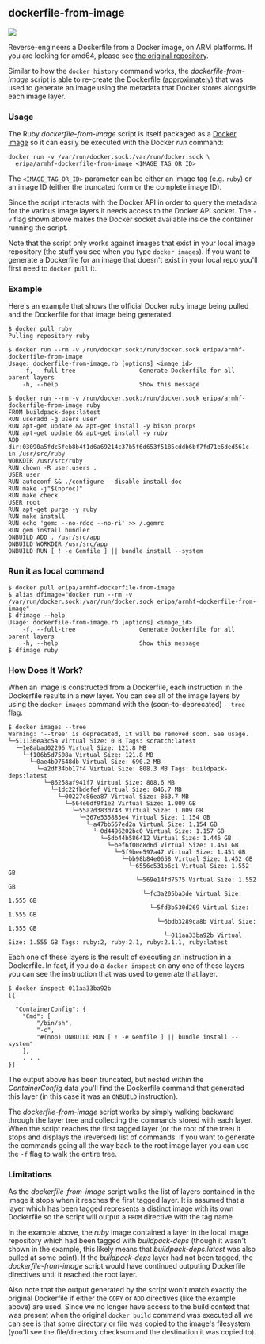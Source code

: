 ## dockerfile-from-image
[![](https://badge.imagelayers.io/eripa/dockerfile-from-image.svg)](https://imagelayers.io/?images=eripa/dockerfile-from-image:latest 'Get your own badge on imagelayers.io')

Reverse-engineers a Dockerfile from a Docker image, on ARM platforms. If you are looking for amd64, please see [the original repository](https://github.com/CenturyLinkLabs/dockerfile-from-image).

Similar to how the `docker history` command works, the *dockerfile-from-image*
script is able to re-create the Dockerfile ([approximately](#limitations)) that
was used to generate an image using the metadata that Docker stores alongside
each image layer.

### Usage

The Ruby *dockerfile-from-image* script is itself packaged as a [Docker image](https://registry.hub.docker.com/u/eripa/armhf-dockerfile-from-image/)
so it can easily be executed with the Docker *run* command:

    docker run -v /var/run/docker.sock:/var/run/docker.sock \
      eripa/armhf-dockerfile-from-image <IMAGE_TAG_OR_ID>

The `<IMAGE_TAG_OR_ID>` parameter can be either an image tag (e.g. `ruby`) or
an image ID (either the truncated form or the complete image ID).

Since the script interacts with the Docker API in order to query the metadata
for the various image layers it needs access to the Docker API socket.  The
`-v` flag shown above makes the Docker socket available inside the container
running the script.

Note that the script only works against images that exist in your local image
repository (the stuff you see when you type `docker images`). If you want to
generate a Dockerfile for an image that doesn't exist in your local repo
you'll first need to `docker pull` it.

### Example
Here's an example that shows the official Docker ruby image being pulled and
the Dockerfile for that image being generated.

    $ docker pull ruby
    Pulling repository ruby

    $ docker run --rm -v /run/docker.sock:/run/docker.sock eripa/armhf-dockerfile-from-image
    Usage: dockerfile-from-image.rb [options] <image_id>
        -f, --full-tree                  Generate Dockerfile for all parent layers
        -h, --help                       Show this message

    $ docker run --rm -v /run/docker.sock:/run/docker.sock eripa/armhf-dockerfile-from-image ruby
    FROM buildpack-deps:latest
    RUN useradd -g users user
    RUN apt-get update && apt-get install -y bison procps
    RUN apt-get update && apt-get install -y ruby
    ADD dir:03090a5fdc5feb8b4f1d6a69214c37b5f6d653f5185cddb6bf7fd71e6ded561c in /usr/src/ruby
    WORKDIR /usr/src/ruby
    RUN chown -R user:users .
    USER user
    RUN autoconf && ./configure --disable-install-doc
    RUN make -j"$(nproc)"
    RUN make check
    USER root
    RUN apt-get purge -y ruby
    RUN make install
    RUN echo 'gem: --no-rdoc --no-ri' >> /.gemrc
    RUN gem install bundler
    ONBUILD ADD . /usr/src/app
    ONBUILD WORKDIR /usr/src/app
    ONBUILD RUN [ ! -e Gemfile ] || bundle install --system

### Run it as local command

```
$ docker pull eripa/armhf-dockerfile-from-image
$ alias dfimage="docker run --rm -v /var/run/docker.sock:/var/run/docker.sock eripa/armhf-dockerfile-from-image"
$ dfimage --help
Usage: dockerfile-from-image.rb [options] <image_id>
    -f, --full-tree                  Generate Dockerfile for all parent layers
    -h, --help                       Show this message
$ dfimage ruby
```

### How Does It Work?

When an image is constructed from a Dockerfile, each instruction in the 
Dockerfile results in a new layer. You can see all of the image layers by
using the `docker images` command with the (soon-to-deprecated) `--tree` flag.

    $ docker images --tree
    Warning: '--tree' is deprecated, it will be removed soon. See usage.
    └─511136ea3c5a Virtual Size: 0 B Tags: scratch:latest
      └─1e8abad02296 Virtual Size: 121.8 MB
        └─f106b5d7508a Virtual Size: 121.8 MB
          └─0ae4b97648db Virtual Size: 690.2 MB
            └─a2df34bb17f4 Virtual Size: 808.3 MB Tags: buildpack-deps:latest
              └─86258af941f7 Virtual Size: 808.6 MB
                └─1dc22fbdefef Virtual Size: 846.7 MB
                  └─00227c86ea87 Virtual Size: 863.7 MB
                    └─564e6df9f1e2 Virtual Size: 1.009 GB
                      └─55a2d383d743 Virtual Size: 1.009 GB
                        └─367e535883e4 Virtual Size: 1.154 GB
                          └─a47bb557ed2a Virtual Size: 1.154 GB
                            └─0d4496202bc0 Virtual Size: 1.157 GB
                              └─5db44b586412 Virtual Size: 1.446 GB
                                └─bef6f00c8d6d Virtual Size: 1.451 GB
                                  └─5f9bee597a47 Virtual Size: 1.451 GB
                                    └─bb98b84e0658 Virtual Size: 1.452 GB
                                      └─6556c531b6c1 Virtual Size: 1.552 GB
                                        └─569e14fd7575 Virtual Size: 1.552 GB
                                          └─fc3a205ba3de Virtual Size: 1.555 GB
                                            └─5fd3b530d269 Virtual Size: 1.555 GB
                                              └─6bdb3289ca8b Virtual Size: 1.555 GB
                                                └─011aa33ba92b Virtual Size: 1.555 GB Tags: ruby:2, ruby:2.1, ruby:2.1.1, ruby:latest

Each one of these layers is the result of executing an instruction in a
Dockerfile. In fact, if you do a `docker inspect` on any one of these layers
you can see the instruction that was used to generate that layer.

    $ docker inspect 011aa33ba92b
    [{
      . . .
      "ContainerConfig": {
        "Cmd": [
            "/bin/sh",
            "-c",
            "#(nop) ONBUILD RUN [ ! -e Gemfile ] || bundle install --system"
        ],
        . . .
    }]

The output above has been truncated, but nested within the *ContainerConfig* 
data you'll find the Dockerfile command that generated this layer (in this case
it was an `ONBUILD` instruction).

The *dockerfile-from-image* script works by simply walking backward through the
layer tree and collecting the commands stored with each layer. When the script
reaches the first tagged layer (or the root of the tree) it stops and displays
the (reversed) list of commands. If you want to generate the commands going
all the way back to the root image layer you can use the `-f` flag to walk the
entire tree.

### Limitations
As the *dockerfile-from-image* script walks the list of layers contained in the
image it stops when it reaches the first tagged layer. It is assumed that a layer
which has been tagged represents a distinct image with its own Dockerfile so the
script will output a `FROM` directive with the tag name.

In the example above, the *ruby* image contained a layer in the local image
repository which had been tagged with *buildpack-deps* (though it wasn't shown
in the example, this likely means that *buildpack-deps:latest* was also pulled
at some point). If the *buildpack-deps* layer had not been tagged, the
*dockerfile-from-image* script would have continued outputing Dockerfile
directives until it reached the root layer.

Also note that the output generated by the script won't match exactly the
original Dockerfile if either the `COPY` or `ADD` directives (like the
example above) are used. Since we no longer have access to the build context
that was present when the original `docker build` command was executed all we
can see is that some directory or file was copied to the image's filesystem
(you'll see the file/directory checksum and the destination it was copied to).
